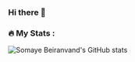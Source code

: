 ### Hi there 👋

### :fire: My Stats :

![Somaye Beiranvand's GitHub stats](https://github-readme-stats.vercel.app/api?username=somaye-beiranvand&show_icons=true&theme=vue-dark)

